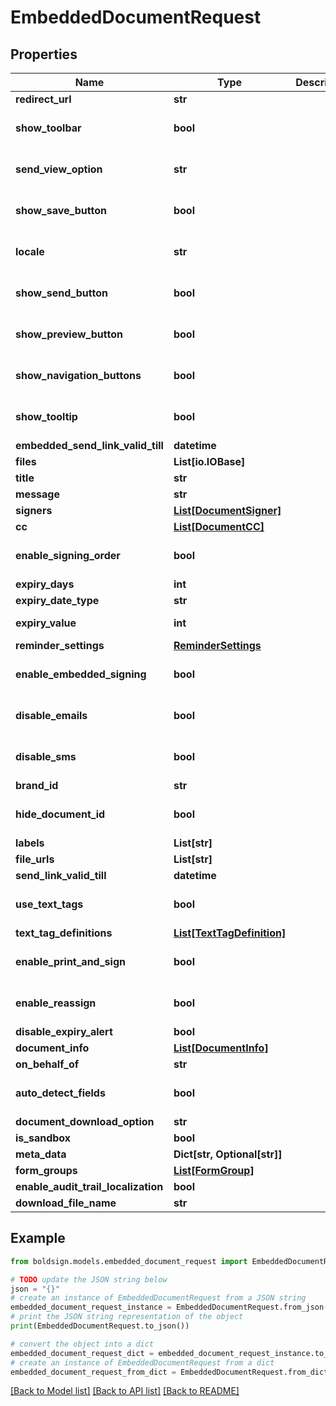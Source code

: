 # EmbeddedDocumentRequest


## Properties

Name | Type | Description | Notes
------------ | ------------- | ------------- | -------------
**redirect_url** | **str** |  | [optional] 
**show_toolbar** | **bool** |  | [optional] [default to False]
**send_view_option** | **str** |  | [optional] [default to 'PreparePage']
**show_save_button** | **bool** |  | [optional] [default to True]
**locale** | **str** |  | [optional] [default to 'EN']
**show_send_button** | **bool** |  | [optional] [default to True]
**show_preview_button** | **bool** |  | [optional] [default to True]
**show_navigation_buttons** | **bool** |  | [optional] [default to True]
**show_tooltip** | **bool** |  | [optional] [default to False]
**embedded_send_link_valid_till** | **datetime** |  | [optional] 
**files** | **List[io.IOBase]** |  | [optional] 
**title** | **str** |  | [optional] 
**message** | **str** |  | [optional] 
**signers** | [**List[DocumentSigner]**](DocumentSigner.md) |  | [optional] 
**cc** | [**List[DocumentCC]**](DocumentCC.md) |  | [optional] 
**enable_signing_order** | **bool** |  | [optional] [default to False]
**expiry_days** | **int** |  | [optional] 
**expiry_date_type** | **str** |  | [optional] 
**expiry_value** | **int** |  | [optional] [default to 60]
**reminder_settings** | [**ReminderSettings**](ReminderSettings.md) |  | [optional] 
**enable_embedded_signing** | **bool** |  | [optional] [default to False]
**disable_emails** | **bool** |  | [optional] [default to False]
**disable_sms** | **bool** |  | [optional] [default to False]
**brand_id** | **str** |  | [optional] 
**hide_document_id** | **bool** |  | [optional] [default to False]
**labels** | **List[str]** |  | [optional] 
**file_urls** | **List[str]** |  | [optional] 
**send_link_valid_till** | **datetime** |  | [optional] 
**use_text_tags** | **bool** |  | [optional] [default to False]
**text_tag_definitions** | [**List[TextTagDefinition]**](TextTagDefinition.md) |  | [optional] 
**enable_print_and_sign** | **bool** |  | [optional] [default to False]
**enable_reassign** | **bool** |  | [optional] [default to True]
**disable_expiry_alert** | **bool** |  | [optional] 
**document_info** | [**List[DocumentInfo]**](DocumentInfo.md) |  | [optional] 
**on_behalf_of** | **str** |  | [optional] 
**auto_detect_fields** | **bool** |  | [optional] [default to False]
**document_download_option** | **str** |  | [optional] 
**is_sandbox** | **bool** |  | [optional] 
**meta_data** | **Dict[str, Optional[str]]** |  | [optional] 
**form_groups** | [**List[FormGroup]**](FormGroup.md) |  | [optional] 
**enable_audit_trail_localization** | **bool** |  | [optional] 
**download_file_name** | **str** |  | [optional] 

## Example

```python
from boldsign.models.embedded_document_request import EmbeddedDocumentRequest

# TODO update the JSON string below
json = "{}"
# create an instance of EmbeddedDocumentRequest from a JSON string
embedded_document_request_instance = EmbeddedDocumentRequest.from_json(json)
# print the JSON string representation of the object
print(EmbeddedDocumentRequest.to_json())

# convert the object into a dict
embedded_document_request_dict = embedded_document_request_instance.to_dict()
# create an instance of EmbeddedDocumentRequest from a dict
embedded_document_request_from_dict = EmbeddedDocumentRequest.from_dict(embedded_document_request_dict)
```
[[Back to Model list]](../README.md#documentation-for-models) [[Back to API list]](../README.md#documentation-for-api-endpoints) [[Back to README]](../README.md)


